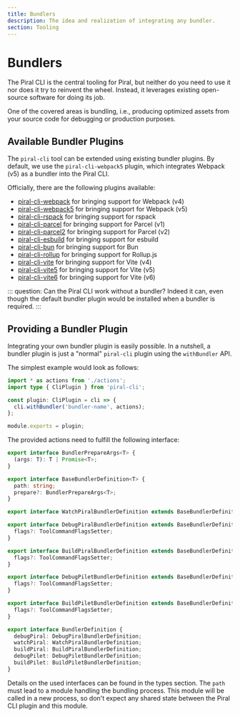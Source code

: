 ```yaml
---
title: Bundlers
description: The idea and realization of integrating any bundler.
section: Tooling
---
```


# Bundlers

The Piral CLI is the central tooling for Piral, but neither do you need to use it nor does it try to reinvent the wheel. Instead, it leverages existing open-source software for doing its job.

One of the covered areas is bundling, i.e., producing optimized assets from your source code for debugging or production purposes.

## Available Bundler Plugins

The `piral-cli` tool can be extended using existing bundler plugins. By default, we use the `piral-cli-webpack5` plugin, which integrates Webpack (v5) as a bundler into the Piral CLI.

Officially, there are the following plugins available:

- [piral-cli-webpack](https://www.npmjs.com/package/piral-cli-webpack) for bringing support for Webpack (v4)
- [piral-cli-webpack5](https://www.npmjs.com/package/piral-cli-webpack5) for bringing support for Webpack (v5)
- [piral-cli-rspack](https://www.npmjs.com/package/piral-cli-rspack) for bringing support for rspack
- [piral-cli-parcel](https://www.npmjs.com/package/piral-cli-parcel) for bringing support for Parcel (v1)
- [piral-cli-parcel2](https://www.npmjs.com/package/piral-cli-parcel2) for bringing support for Parcel (v2)
- [piral-cli-esbuild](https://www.npmjs.com/package/piral-cli-esbuild) for bringing support for esbuild
- [piral-cli-bun](https://www.npmjs.com/package/piral-cli-bun) for bringing support for Bun
- [piral-cli-rollup](https://www.npmjs.com/package/piral-cli-rollup) for bringing support for Rollup.js
- [piral-cli-vite](https://www.npmjs.com/package/piral-cli-vite) for bringing support for Vite (v4)
- [piral-cli-vite5](https://www.npmjs.com/package/piral-cli-vite5) for bringing support for Vite (v5)
- [piral-cli-vite6](https://www.npmjs.com/package/piral-cli-vite6) for bringing support for Vite (v6)

::: question: Can the Piral CLI work without a bundler?
Indeed it can, even though the default bundler plugin would be installed when a bundler is required.
:::

## Providing a Bundler Plugin

Integrating your own bundler plugin is easily possible. In a nutshell, a bundler plugin is just a "normal" `piral-cli` plugin using the `withBundler` API.

The simplest example would look as follows:

```ts
import * as actions from './actions';
import type { CliPlugin } from 'piral-cli';

const plugin: CliPlugin = cli => {
  cli.withBundler('bundler-name', actions);
};

module.exports = plugin;
```

The provided actions need to fulfill the following interface:

```ts
export interface BundlerPrepareArgs<T> {
  (args: T): T | Promise<T>;
}

export interface BaseBundlerDefinition<T> {
  path: string;
  prepare?: BundlerPrepareArgs<T>;
}

export interface WatchPiralBundlerDefinition extends BaseBundlerDefinition<WatchPiralParameters> {}

export interface DebugPiralBundlerDefinition extends BaseBundlerDefinition<DebugPiralParameters> {
  flags?: ToolCommandFlagsSetter;
}

export interface BuildPiralBundlerDefinition extends BaseBundlerDefinition<BuildPiralParameters> {
  flags?: ToolCommandFlagsSetter;
}

export interface DebugPiletBundlerDefinition extends BaseBundlerDefinition<DebugPiletParameters> {
  flags?: ToolCommandFlagsSetter;
}

export interface BuildPiletBundlerDefinition extends BaseBundlerDefinition<BuildPiletParameters> {
  flags?: ToolCommandFlagsSetter;
}

export interface BundlerDefinition {
  debugPiral: DebugPiralBundlerDefinition;
  watchPiral: WatchPiralBundlerDefinition;
  buildPiral: BuildPiralBundlerDefinition;
  debugPilet: DebugPiletBundlerDefinition;
  buildPilet: BuildPiletBundlerDefinition;
}
```

Details on the used interfaces can be found in the types section. The `path` must lead to a module handling the bundling process. This module will be called in a new process, so don't expect any shared state between the Piral CLI plugin and this module.
